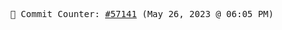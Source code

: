<p align="center">
    <samp>
        📮 Commit Counter: <a href="https://github.com/Javascript-void0/Javascript-void0/commits/main">#57141</a> (May 26, 2023 @ 06:05 PM)
    </samp>
</p>
